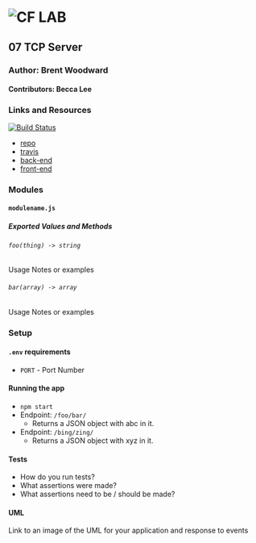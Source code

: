 ![CF](http://i.imgur.com/7v5ASc8.png) LAB
=================================================

## 07 TCP Server

### Author: Brent Woodward
#### Contributors: Becca Lee

### Links and Resources
[![Build Status](https://www.travis-ci.com/BrentTech/07-tcp-server.svg?branch=master)](https://www.travis-ci.com/BrentTech/07-tcp-server)
* [repo](https://github.com/BrentTech/07-tcp-server)
* [travis](https://www.travis-ci.com/BrentTech/07-tcp-server)
* [back-end](http://xyz.com)
* [front-end](http://xyz.com)

### Modules
#### `modulename.js`
##### Exported Values and Methods

###### `foo(thing) -> string`
Usage Notes or examples

###### `bar(array) -> array`
Usage Notes or examples

### Setup
#### `.env` requirements
* `PORT` - Port Number

#### Running the app
* `npm start`
* Endpoint: `/foo/bar/`
  * Returns a JSON object with abc in it.
* Endpoint: `/bing/zing/`
  * Returns a JSON object with xyz in it.

#### Tests
* How do you run tests?
* What assertions were made?
* What assertions need to be / should be made?

#### UML
Link to an image of the UML for your application and response to events
